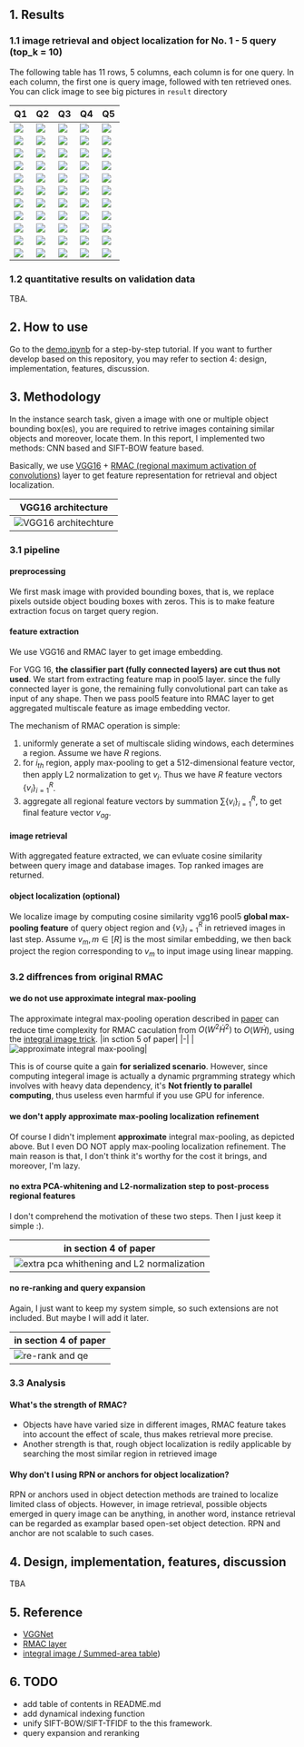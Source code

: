 



## 1. Results

### 1.1 image retrieval and object localization for No. 1 - 5 query (top_k = 10)

The following table has 11 rows, 5 columns, each column is for one query. In each column, the first one is query image, followed with ten retrieved ones.
You can click image to see big pictures in `result` directory

| Q1 | Q2 | Q3 | Q4 | Q5 |
| - | - | - | - | - |
| ![](result/Q1/match_top_0.png) | ![](result/Q2/match_top_0.png) | ![](result/Q3/match_top_0.png) | ![](result/Q4/match_top_0.png) | ![](result/Q5/match_top_0.png) |
| ![](result/Q1/match_top_1.png) | ![](result/Q2/match_top_1.png) | ![](result/Q3/match_top_1.png) | ![](result/Q4/match_top_1.png) | ![](result/Q5/match_top_1.png) |
| ![](result/Q1/match_top_2.png) | ![](result/Q2/match_top_2.png) | ![](result/Q3/match_top_2.png) | ![](result/Q4/match_top_2.png) | ![](result/Q5/match_top_2.png) |
| ![](result/Q1/match_top_3.png) | ![](result/Q2/match_top_3.png) | ![](result/Q3/match_top_3.png) | ![](result/Q4/match_top_3.png) | ![](result/Q5/match_top_3.png) |
| ![](result/Q1/match_top_4.png) | ![](result/Q2/match_top_4.png) | ![](result/Q3/match_top_4.png) | ![](result/Q4/match_top_4.png) | ![](result/Q5/match_top_4.png) |
| ![](result/Q1/match_top_5.png) | ![](result/Q2/match_top_5.png) | ![](result/Q3/match_top_5.png) | ![](result/Q4/match_top_5.png) | ![](result/Q5/match_top_5.png) |
| ![](result/Q1/match_top_6.png) | ![](result/Q2/match_top_6.png) | ![](result/Q3/match_top_6.png) | ![](result/Q4/match_top_6.png) | ![](result/Q5/match_top_6.png) |
| ![](result/Q1/match_top_7.png) | ![](result/Q2/match_top_7.png) | ![](result/Q3/match_top_7.png) | ![](result/Q4/match_top_7.png) | ![](result/Q5/match_top_7.png) |
| ![](result/Q1/match_top_8.png) | ![](result/Q2/match_top_8.png) | ![](result/Q3/match_top_8.png) | ![](result/Q4/match_top_8.png) | ![](result/Q5/match_top_8.png) |
| ![](result/Q1/match_top_9.png) | ![](result/Q2/match_top_9.png) | ![](result/Q3/match_top_9.png) | ![](result/Q4/match_top_9.png) | ![](result/Q5/match_top_9.png) |
| ![](result/Q1/match_top_10.png) | ![](result/Q2/match_top_10.png) | ![](result/Q3/match_top_10.png) | ![](result/Q4/match_top_10.png) | ![](result/Q5/match_top_10.png) |

### 1.2 quantitative results on validation data

TBA.


## 2. How to use

Go to the [demo.ipynb](https://github.com/rayleizhu/CNN-CBIR/blob/master/Demo.ipynb) for a step-by-step tutorial. 
If you want to further develop based on this repository, you may refer to section 4:  design, implementation, features, discussion.


## 3. Methodology

In the instance search task, given a image with one or multiple object bounding box(es), you are required to retrive images containing similar objects and moreover, locate them. In this report, I implemented two methods:  CNN based and SIFT-BOW feature based. 

Basically, we use [VGG16](https://arxiv.org/pdf/1409.1556.pdf) + [RMAC (regional maximum activation of convolutions)](https://arxiv.org/pdf/1511.05879.pdf) layer to get feature representation for retrieval and object localization.

| VGG16 architecture |
|-|
|![VGG16 architechture](assets/VGG16-architecture-16.png "VGG16 architechture")|

### 3.1 pipeline

#### preprocessing
We first mask image with provided bounding boxes, that is, we replace pixels outside object bouding boxes with zeros. This is to make feature extraction focus on target query region.

#### feature extraction
We use VGG16 and RMAC layer to get image embedding.

For VGG 16, **the classifier part (fully connected layers) are cut thus not used**. We start from extracting feature map in pool5 layer. since the fully connected layer is gone, the remaining fully convolutional part can take as input of any shape. Then we pass pool5 feature into RMAC layer to get aggregated multiscale feature as image embedding vector.

The mechanism of RMAC operation is simple:
1. uniformly generate a set of multiscale sliding windows, each determines a region. Assume we have $R$ regions.
2. for $i_{th}$ region, apply max-pooling to get a 512-dimensional feature vector, then apply L2 normalization to get  $v_{i}$. Thus we have $R$ feature vectors $\{ v_{i} \}_{i=1}^R$.
3. aggregate all regional feature vectors by summation $\sum\{ v_{i} \}_{i=1}^R$, to get final feature vector $v_{ag}$.

#### image retrieval
With aggregated feature extracted, we can evluate cosine similarity between query image and database images. Top ranked images are returned.

#### object localization (optional)
We localize image by computing cosine similarity vgg16 pool5  **global max-pooling feature** of query object region and $\{ v_{i} \}_{i=1}^R$ in retrieved images in last step. Assume $v_m, m \in [R]$ is the most similar embedding, we then back project the region corresponding to $v_m$ to input image using linear mapping.


### 3.2 diffrences from original RMAC

#### we do not use approximate integral max-pooling

The approximate integral max-pooling operation described in [paper](https://arxiv.org/pdf/1511.05879.pdf) can reduce time complexity for RMAC caculation from $O(W^2 \dot H^2)$ to $O(W \dot H)$, using the [integral image trick](https://en.wikipedia.org/wiki/Summed-area_table). 
|in sction 5 of paper|
|-|
|![approximate integral max-pooling](assets/approximated_max_pooling.png)|

This is of course quite a gain **for serialized scenario**. However, since computing integeral image is actually a dynamic prgramming strategy which involves with heavy data dependency, it's **Not friently to parallel computing**, thus useless even harmful if you use GPU for inference.

#### we don't apply approximate max-pooling localization refinement

Of course I didn't implement **approximate** integral max-pooling, as depicted above. But I even DO NOT apply max-pooling localization refinement. The main reason is that, I don't think it's worthy for the cost it brings, and moreover, I'm lazy. 

#### no extra PCA-whitening  and L2-normalization step to post-process regional features

I don't comprehend the motivation of these two steps. Then I just keep it simple :).

|in section 4 of paper|
|-|
|![extra pca whithening and L2 normalization](assets/pca_l2.png)|

#### no re-ranking and query expansion

Again, I just want to keep my system simple, so such extensions are not included. But maybe I will add it later.

|in section 4 of paper|
|-|
|![re-rank and qe](assets/rerank_qe.png)|


### 3.3 Analysis


#### What's the strength of RMAC?
* Objects have have varied size in different images, RMAC feature takes into account the effect of scale, thus makes retrieval more precise.
* Another strength is that, rough object localization is redily applicable by searching the most similar region in retrieved image

#### Why don't I using RPN or anchors for object localization?
RPN or anchors used in object detection methods are trained to localize limited class of objects. However, in image retrieval, possible objects emerged in query image can be anything, in another word, instance retrieval can be regarded as examplar based open-set object detection. RPN and anchor are not scalable to such cases.



## 4.  Design, implementation, features, discussion

TBA


## 5.  Reference

* [VGGNet](https://arxiv.org/pdf/1409.1556.pdf)
* [RMAC layer](https://arxiv.org/pdf/1511.05879.pdf)
* [integral image / Summed-area table](https://en.wikipedia.org/wiki/Summed-area_table))


## 6. TODO

* add table of contents in README.md
* add dynamical indexing function
* unify SIFT-BOW/SIFT-TFIDF to the this framework.
* query expansion and reranking

